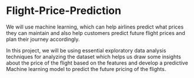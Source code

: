 # Flight-Price-Prediction
We will use machine learning, which can help airlines predict what prices they can maintain and also help customers predict future flight prices and plan their journey accordingly.

In this project, we will be using essential exploratory data analysis techniques for analyzing the dataset which helps us draw some insights about the price of the flight based on the features and develop a predictive Machine learning model to predict the future pricing of the flights.
